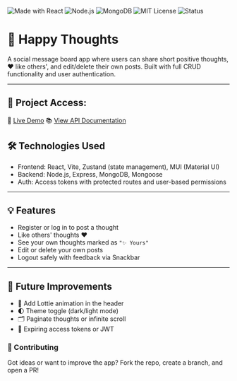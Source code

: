![Made with React](https://img.shields.io/badge/React-2023-blue?logo=react)
![Node.js](https://img.shields.io/badge/Node.js-API-green?logo=node.js)
![MongoDB](https://img.shields.io/badge/MongoDB-Mongoose-brightgreen?logo=mongodb)
![MIT License](https://img.shields.io/badge/license-MIT-blue.svg)
![Status](https://img.shields.io/badge/status-In_Progress-yellow)

# 💬 Happy Thoughts

A social message board app where users can share short positive thoughts, ❤️ like others', and edit/delete their own posts. Built with full CRUD functionality and user authentication.

---

## 🔗 **Project Access**:

🚀 [Live Demo](https://happy-thoughts-blr.netlify.app)
📚 [View API Documentation](https://your-api.onrender.com/)

## 🛠 Technologies Used

- Frontend: React, Vite, Zustand (state management), MUI (Material UI)
- Backend: Node.js, Express, MongoDB, Mongoose
- Auth: Access tokens with protected routes and user-based permissions

---

## 💡 Features

- Register or log in to post a thought
- Like others' thoughts ❤️
- See your own thoughts marked as `"✨ Yours"`
- Edit or delete your own posts
- Logout safely with feedback via Snackbar

---

## 📌 Future Improvements

- 🌈 Add Lottie animation in the header
- 🌓 Theme toggle (dark/light mode)
- 🗂️ Paginate thoughts or infinite scroll
- 🔐 Expiring access tokens or JWT

### 🤝 Contributing

Got ideas or want to improve the app? Fork the repo, create a branch, and open a PR!
